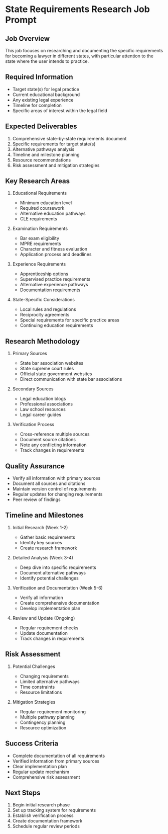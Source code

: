 # State Requirements Research Job Prompt

## Job Overview
This job focuses on researching and documenting the specific requirements for becoming a lawyer in different states, with particular attention to the state where the user intends to practice.

## Required Information
- Target state(s) for legal practice
- Current educational background
- Any existing legal experience
- Timeline for completion
- Specific areas of interest within the legal field

## Expected Deliverables
1. Comprehensive state-by-state requirements document
2. Specific requirements for target state(s)
3. Alternative pathways analysis
4. Timeline and milestone planning
5. Resource recommendations
6. Risk assessment and mitigation strategies

## Key Research Areas
1. Educational Requirements
   - Minimum education level
   - Required coursework
   - Alternative education pathways
   - CLE requirements

2. Examination Requirements
   - Bar exam eligibility
   - MPRE requirements
   - Character and fitness evaluation
   - Application process and deadlines

3. Experience Requirements
   - Apprenticeship options
   - Supervised practice requirements
   - Alternative experience pathways
   - Documentation requirements

4. State-Specific Considerations
   - Local rules and regulations
   - Reciprocity agreements
   - Special requirements for specific practice areas
   - Continuing education requirements

## Research Methodology
1. Primary Sources
   - State bar association websites
   - State supreme court rules
   - Official state government websites
   - Direct communication with state bar associations

2. Secondary Sources
   - Legal education blogs
   - Professional associations
   - Law school resources
   - Legal career guides

3. Verification Process
   - Cross-reference multiple sources
   - Document source citations
   - Note any conflicting information
   - Track changes in requirements

## Quality Assurance
- Verify all information with primary sources
- Document all sources and citations
- Maintain version control of requirements
- Regular updates for changing requirements
- Peer review of findings

## Timeline and Milestones
1. Initial Research (Week 1-2)
   - Gather basic requirements
   - Identify key sources
   - Create research framework

2. Detailed Analysis (Week 3-4)
   - Deep dive into specific requirements
   - Document alternative pathways
   - Identify potential challenges

3. Verification and Documentation (Week 5-6)
   - Verify all information
   - Create comprehensive documentation
   - Develop implementation plan

4. Review and Update (Ongoing)
   - Regular requirement checks
   - Update documentation
   - Track changes in requirements

## Risk Assessment
1. Potential Challenges
   - Changing requirements
   - Limited alternative pathways
   - Time constraints
   - Resource limitations

2. Mitigation Strategies
   - Regular requirement monitoring
   - Multiple pathway planning
   - Contingency planning
   - Resource optimization

## Success Criteria
- Complete documentation of all requirements
- Verified information from primary sources
- Clear implementation plan
- Regular update mechanism
- Comprehensive risk assessment

## Next Steps
1. Begin initial research phase
2. Set up tracking system for requirements
3. Establish verification process
4. Create documentation framework
5. Schedule regular review periods 